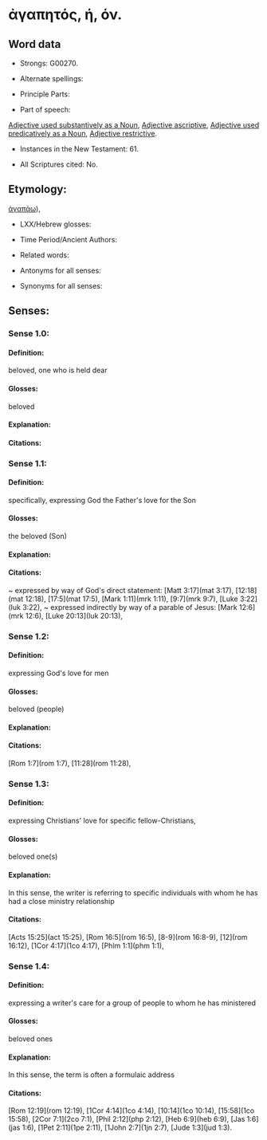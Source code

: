 # ἀγαπητός, ή, όν.

<!-- Status: S2=NeedsReview -->
<!-- Lexica used for edits: BDAG LN FFM BN LSJM MM    -->

## Word data

* Strongs: G00270.

* Alternate spellings:



* Principle Parts: 


* Part of speech: 

[Adjective used substantively as a Noun](http://ugg.readthedocs.io/en/latest/noun_substantive_adj.html),
[Adjective ascriptive](http://ugg.readthedocs.io/en/latest/adjective_ascriptive.html),
[Adjective used predicatively as a Noun](http://ugg.readthedocs.io/en/latest/noun_predicate_adj.html),
[Adjective restrictive](http://ugg.readthedocs.io/en/latest/adjective_restrictive.html).

* Instances in the New Testament: 61.

* All Scriptures cited: No.

## Etymology: 

[ἀγαπάω]()),

* LXX/Hebrew glosses: 


* Time Period/Ancient Authors: 


* Related words: 

* Antonyms for all senses:

* Synonyms for all senses: 


## Senses: 


### Sense  1.0: 

#### Definition: 

beloved, one who is held dear

#### Glosses: 

beloved

#### Explanation: 


#### Citations: 





### Sense  1.1: 

#### Definition: 

specifically, expressing God the Father's love for the Son

#### Glosses:

the beloved (Son)

#### Explanation:

#### Citations: 

~ expressed by way of God's direct statement: [Matt 3:17](mat 3:17), [12:18](mat 12:18), [17:5](mat 17:5), [Mark 1:11](mrk 1:11), [9:7](mrk 9:7), [Luke 3:22](luk 3:22),
~ expressed indirectly by way of a parable of Jesus: [Mark 12:6](mrk 12:6), [Luke 20:13](luk 20:13), 

### Sense  1.2: 

#### Definition: 

expressing God's love for men

#### Glosses:

beloved (people)

#### Explanation:

#### Citations: 

[Rom 1:7](rom 1:7), [11:28](rom 11:28),


### Sense  1.3: 

#### Definition: 

expressing Christians' love for specific fellow-Christians, 

#### Glosses:

beloved one(s)

#### Explanation:

In this sense, the writer is referring to specific individuals with whom he has had a close ministry relationship

#### Citations: 

[Acts 15:25](act 15:25), [Rom 16:5](rom 16:5), [8-9](rom 16:8-9), [12](rom 16:12), [1Cor 4:17](1co 4:17), [Phlm 1:1](phm 1:1), 

### Sense  1.4: 

#### Definition: 

expressing a writer's care for a group of people to whom he has ministered 

#### Glosses:

beloved ones

#### Explanation:

In this sense, the term is often a formulaic address


#### Citations: 

[Rom 12:19](rom 12:19), [1Cor 4:14](1co 4:14), [10:14](1co 10:14), [15:58](1co 15:58), [2Cor 7:1](2co 7:1), [Phil 2:12](php 2:12), [Heb 6:9](heb 6:9), [Jas 1:6](jas 1:6), [1Pet 2:11](1pe 2:11), [1John 2:7](1jn 2:7), [Jude 1:3](jud 1:3).
 
